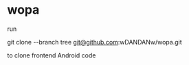 # wopa
run

git clone --branch tree git@github.com:wDANDANw/wopa.git

to clone frontend Android code
